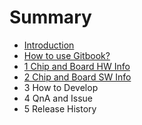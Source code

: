 # Summary

* [Introduction](README.md)
* [How to use Gitbook?](how-to-use-gitbook.md)
* [1 Chip and Board HW Info](1-chip-and-board-hw-info.md)
* [2 Chip and Board SW Info](2-chip-and-board-sw-info.md)
* 3 How to Develop
* 4 QnA and Issue
* 5 Release History

